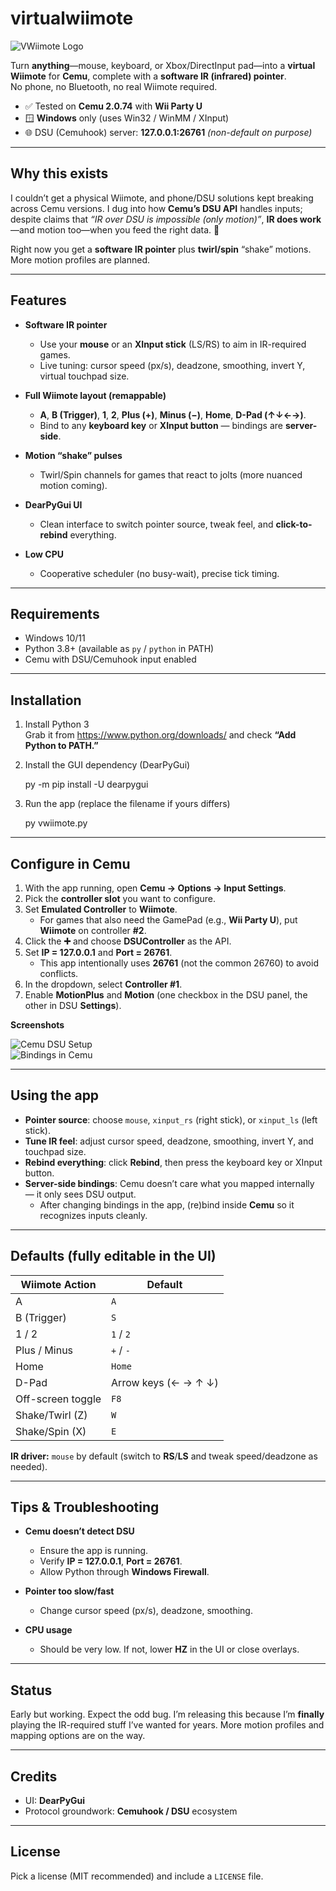 # virtualwiimote

![VWiimote Logo](https://i.ibb.co/vxhkNqqm/Add-a-heading.png)  

Turn **anything**—mouse, keyboard, or Xbox/DirectInput pad—into a **virtual Wiimote** for **Cemu**, complete with a **software IR (infrared) pointer**.  
No phone, no Bluetooth, no real Wiimote required.

- ✅ Tested on **Cemu 2.0.74** with **Wii Party U**
- 🪟 **Windows** only (uses Win32 / WinMM / XInput)
- 🌐 DSU (Cemuhook) server: **127.0.0.1:26761** *(non-default on purpose)*

---

## Why this exists

I couldn’t get a physical Wiimote, and phone/DSU solutions kept breaking across Cemu versions. I dug into how **Cemu’s DSU API** handles inputs; despite claims that *“IR over DSU is impossible (only motion)”*, **IR does work**—and motion too—when you feed the right data. 🎯

Right now you get a **software IR pointer** plus **twirl/spin** “shake” motions. More motion profiles are planned.

---

## Features

- **Software IR pointer**
  - Use your **mouse** or an **XInput stick** (LS/RS) to aim in IR-required games.
  - Live tuning: cursor speed (px/s), deadzone, smoothing, invert Y, virtual touchpad size.

- **Full Wiimote layout (remappable)**
  - **A**, **B (Trigger)**, **1**, **2**, **Plus (+)**, **Minus (−)**, **Home**, **D-Pad (↑↓←→)**.
  - Bind to any **keyboard key** or **XInput button** — bindings are **server-side**.

- **Motion “shake” pulses**
  - Twirl/Spin channels for games that react to jolts (more nuanced motion coming).

- **DearPyGui UI**
  - Clean interface to switch pointer source, tweak feel, and **click-to-rebind** everything.

- **Low CPU**
  - Cooperative scheduler (no busy-wait), precise tick timing.

---

## Requirements

- Windows 10/11
- Python 3.8+ (available as `py` / `python` in PATH)
- Cemu with DSU/Cemuhook input enabled

---

## Installation

1) Install Python 3  
   Grab it from https://www.python.org/downloads/ and check **“Add Python to PATH.”**

2) Install the GUI dependency (DearPyGui)

    py -m pip install -U dearpygui

3) Run the app (replace the filename if yours differs)

    py vwiimote.py

---

## Configure in Cemu

1. With the app running, open **Cemu → Options → Input Settings**.  
2. Pick the **controller slot** you want to configure.  
3. Set **Emulated Controller** to **Wiimote**.  
   - For games that also need the GamePad (e.g., **Wii Party U**), put **Wiimote** on controller **#2**.  
4. Click the **➕** and choose **DSUController** as the API.  
5. Set **IP = 127.0.0.1** and **Port = 26761**.  
   - This app intentionally uses **26761** (not the common 26760) to avoid conflicts.  
6. In the dropdown, select **Controller #1**.  
7. Enable **MotionPlus** and **Motion** (one checkbox in the DSU panel, the other in DSU **Settings**).

**Screenshots**

![Cemu DSU Setup](https://i.ibb.co/tTGK13JN/Screenshot-2025-10-22-005409.png)  
![Bindings in Cemu](https://i.ibb.co/HfxdBc62/Screenshot-2025-10-22-005430.png)

---

## Using the app

- **Pointer source**: choose `mouse`, `xinput_rs` (right stick), or `xinput_ls` (left stick).  
- **Tune IR feel**: adjust cursor speed, deadzone, smoothing, invert Y, and touchpad size.  
- **Rebind everything**: click **Rebind**, then press the keyboard key or XInput button.  
- **Server-side bindings**: Cemu doesn’t care what you mapped internally — it only sees DSU output.  
  - After changing bindings in the app, (re)bind inside **Cemu** so it recognizes inputs cleanly.

---

## Defaults (fully editable in the UI)

| Wiimote Action | Default |
|---|---|
| A | `A` |
| B (Trigger) | `S` |
| 1 / 2 | `1` / `2` |
| Plus / Minus | `+` / `-` |
| Home | `Home` |
| D-Pad | Arrow keys (← → ↑ ↓) |
| Off-screen toggle | `F8` |
| Shake/Twirl (Z) | `W` |
| Shake/Spin  (X) | `E` |

**IR driver:** `mouse` by default (switch to **RS**/**LS** and tweak speed/deadzone as needed).

---

## Tips & Troubleshooting

- **Cemu doesn’t detect DSU**
  - Ensure the app is running.
  - Verify **IP = 127.0.0.1**, **Port = 26761**.
  - Allow Python through **Windows Firewall**.

- **Pointer too slow/fast**
  - Change cursor speed (px/s), deadzone, smoothing.

- **CPU usage**
  - Should be very low. If not, lower **HZ** in the UI or close overlays.

---

## Status

Early but working. Expect the odd bug. I’m releasing this because I’m **finally** playing the IR-required stuff I’ve wanted for years. More motion profiles and mapping options are on the way.

---

## Credits

- UI: **DearPyGui**  
- Protocol groundwork: **Cemuhook / DSU** ecosystem

---

## License

Pick a license (MIT recommended) and include a `LICENSE` file.
